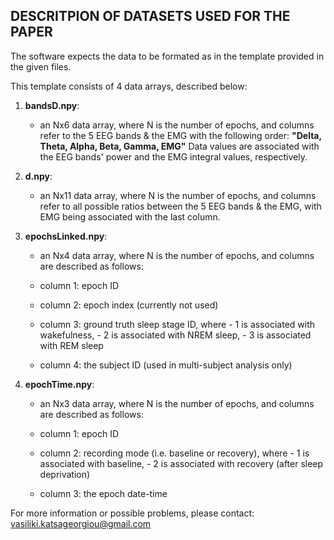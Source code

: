 ## DESCRITPION OF DATASETS USED FOR THE PAPER

The software expects the data to be formated as in the template 
provided in the given files.

This template consists of 4 data arrays, described below:

1. **bandsD.npy**:
	- an Nx6 data array, where N is the number of
	epochs, and columns refer to the 5 EEG bands 
	& the EMG with the following order:
	**"Delta, Theta, Alpha, Beta, Gamma, EMG"**	
	Data values are associated with the EEG bands'
	power and the EMG integral values, respectively.

2. **d.npy**:
	- an Nx11 data array, where N is the number of
	epochs, and columns refer to all possible ratios 
	between the 5 EEG bands & the EMG, with EMG being
	associated with the last column.

3. **epochsLinked.npy**:
	- an Nx4 data array, where N is the number of
	epochs, and columns are described as follows:
	
	- column 1: epoch ID
	- column 2: epoch index (currently not used)
	- column 3: ground truth sleep stage ID, where
				- 1 is associated with wakefulness,
				- 2 is associated with NREM sleep,
				- 3 is associated with REM sleep
	- column 4: the subject ID (used in multi-subject analysis only)

4. **epochTime.npy**:
	- an Nx3 data array, where N is the number of
	epochs, and columns are described as follows:
	
	- column 1: epoch ID
	- column 2: recording mode (i.e. baseline or recovery), where
			   - 1 is associated with baseline,
			   - 2 is associated with recovery (after sleep deprivation)
	- column 3: the epoch date-time

For more information or possible problems, please contact:
vasiliki.katsageorgiou@gmail.com
    
